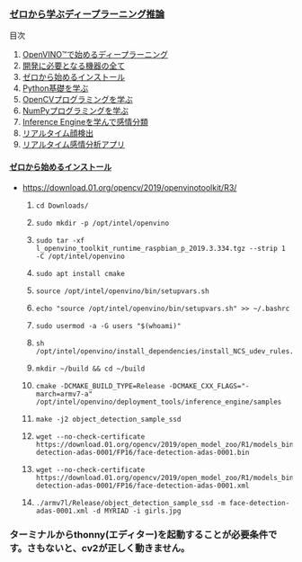 ### [ゼロから学ぶディープラーニング推論](https://jellyware.jp/openvino/#04)

目次

1. [OpenVINO™で始めるディープラーニング](https://jellyware.jp/kurage/openvino/c01_overview.html)
2. [開発に必要となる機器の全て](https://jellyware.jp/kurage/openvino/c02_ready.html)
3. [ゼロから始めるインストール](https://jellyware.jp/kurage/openvino/c03_setting.html)
4. [Python基礎を学ぶ](https://jellyware.jp/kurage/openvino/c04_python.html)
5. [OpenCVプログラミングを学ぶ](https://jellyware.jp/kurage/openvino/c05_opencv.html)
6. [NumPyプログラミングを学ぶ](https://jellyware.jp/kurage/openvino/c06_numpy.html)
7. [Inference Engineを学んで感情分類](https://jellyware.jp/kurage/openvino/c07_ie_emotion.html)
8. [リアルタイム顔検出](https://jellyware.jp/kurage/openvino/c08_face_detection.html)
9. [リアルタイム感情分析アプリ](https://jellyware.jp/kurage/openvino/c09_emotion_app.html)



#### [ゼロから始めるインストール](https://jellyware.jp/kurage/openvino/c03_setting.html)

* https://download.01.org/opencv/2019/openvinotoolkit/R3/

  1. ```
     cd Downloads/
     ```

  2. ```
     sudo mkdir -p /opt/intel/openvino
     ```

  3. ```
     sudo tar -xf l_openvino_toolkit_runtime_raspbian_p_2019.3.334.tgz --strip 1 -C /opt/intel/openvino
     ```

  4. ```
     sudo apt install cmake
     ```

  5. ```
     source /opt/intel/openvino/bin/setupvars.sh
     ```

  6. ```
     echo "source /opt/intel/openvino/bin/setupvars.sh" >> ~/.bashrc
     ```

  7. ```
     sudo usermod -a -G users "$(whoami)"
     ```

  8. ```
     sh /opt/intel/openvino/install_dependencies/install_NCS_udev_rules.sh
     ```

  9. ```
     mkdir ~/build && cd ~/build
     ```

  10. ```
      cmake -DCMAKE_BUILD_TYPE=Release -DCMAKE_CXX_FLAGS="-march=armv7-a" /opt/intel/openvino/deployment_tools/inference_engine/samples
      ```

  11. ```
      make -j2 object_detection_sample_ssd
      ```

  12. ```
      wget --no-check-certificate https://download.01.org/opencv/2019/open_model_zoo/R1/models_bin/face-detection-adas-0001/FP16/face-detection-adas-0001.bin
      ```

  13. ```
      wget --no-check-certificate https://download.01.org/opencv/2019/open_model_zoo/R1/models_bin/face-detection-adas-0001/FP16/face-detection-adas-0001.xml
      ```

  14. ```
      ./armv7l/Release/object_detection_sample_ssd -m face-detection-adas-0001.xml -d MYRIAD -i girls.jpg
      ```

  

### ターミナルからthonny(エディター)を起動することが必要条件です。さもないと、cv2が正しく動きません。

